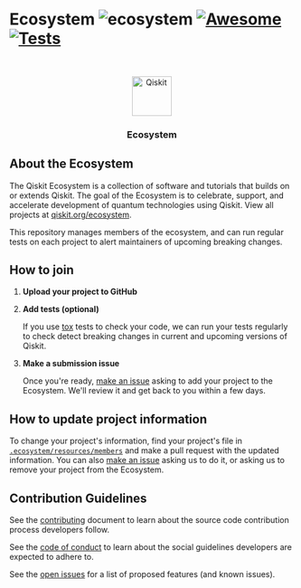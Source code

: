 <!--lint ignore double-link-->

# Ecosystem ![ecosystem](https://img.shields.io/badge/Qiskit-Ecosystem-blueviolet) [![Awesome](https://awesome.re/badge.svg)](https://awesome.re) [![Tests](https://github.com/qiskit-community/ecosystem/actions/workflows/tests.yml/badge.svg?branch=main)](https://github.com/qiskit-community/ecosystem/actions/workflows/tests.yml)

<!--lint enable double-link-->

<br />
<p align="center">
  <p align="center">
    <a href="https://qiskit.org/">
      <img alt="Qiskit" src="https://qiskit.org/images/qiskit-logo.png" width="70" />
    </a>
  </p>
  <h3 align="center">Ecosystem</h3>
</p>

## About the Ecosystem

The Qiskit Ecosystem is a collection of software and tutorials that builds on
or extends Qiskit. The goal of the Ecosystem is to celebrate, support, and
accelerate development of quantum technologies using Qiskit. View all projects
at [qiskit.org/ecosystem](https://qiskit.org/ecosystem).

This repository manages members of the ecosystem, and can run regular tests on
each project to alert maintainers of upcoming breaking changes.


## How to join

1. **Upload your project to GitHub**

2. **Add tests (optional)**
   
   If you use [tox](https://tox.wiki/en/4.6.4/) tests to check your code, we
   can run your tests regularly to check detect breaking changes in current and
   upcoming versions of Qiskit.

3. **Make a submission issue**
   
   Once you're ready, [make an
   issue](https://github.com/qiskit-community/ecosystem/issues/new?assignees=octocat&labels=&projects=&template=submission.yml&title=%5BSubmission%5D%3A+)
   asking to add your project to the Ecosystem. We'll review it and get back to
   you within a few days.


## How to update project information

To change your project's information, find your project's file in
[`.ecosystem/resources/members`](https://github.com/qiskit-community/ecosystem/tree/main/ecosystem/resources/members)
and make a pull request with the updated information. You can also [make an
issue]([https://github.com/qiskit-community/ecosystem/issues/new](https://github.com/qiskit-community/ecosystem/issues/new?assignees=octocat&labels=update+request&projects=&template=update.yml&title=%5BProject+update%5D%3A+))
asking us to do it, or asking us to remove your project from the Ecosystem.


## Contribution Guidelines

See the [contributing](./CONTRIBUTING.md) document to learn about the source code contribution process developers follow.

See the [code of conduct](./CODE_OF_CONDUCT.md) to learn about the social guidelines developers are expected to adhere to.

See the [open issues](https://github.com/qiskit-community/ecosystem/issues) for a list of proposed features (and known issues).
